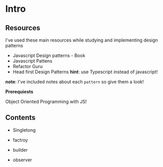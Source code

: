 # Intro

## Resources

I've used these main resources while studying and implementing design patterns

- Javascript Design patterns - Book
- Javascript Pattens 
- Refactor Guru
- Head first Design Patterns
  **hint**:
  use Typescript instead of javascript!

**note**:
I've included notes about each `pattern` so give them a look!

**Prerequiests**

Object Oriented Programming with JS!



## Contents

- Singletong

- factroy

- builder

- observer